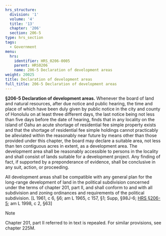 ```yaml
---
hrs_structure:
  division: '1'
  volume: '4'
  title: '13'
  chapter: '206'
  section: 206-5
type: hrs_section
tags:
  - Government
menu:
  hrs:
    identifier: HRS_0206-0005
    parent: HRS0206
    name: 206-5 Declaration of development areas
weight: 20025
title: Declaration of development areas
full_title: 206-5 Declaration of development areas
---
```

**§206-5 Declaration of development areas.** Whenever the board of land and natural resources, after due notice and public hearing, the time and place of which have been duly given by public notice in the city and county of Honolulu on at least three different days, the last notice being not less than five days before the date of hearing, finds that in any locality on the island of Oahu an acute shortage of residential fee simple property exists and that the shortage of residential fee simple holdings cannot practicably be alleviated within the reasonably near future by means other than those provided under this chapter, the board may declare a suitable area, not less than ten contiguous acres in extent, as a development area. The development area shall be reasonably accessible to persons in the locality and shall consist of lands suitable for a development project. Any finding of fact, if supported by a preponderance of evidence, shall be conclusive in any suit, action, or proceeding.

All development areas shall be compatible with any general plan for the long-range development of land in the political subdivision concerned under the terms of chapter 201, part II, and shall conform to and with all subdivision and zoning ordinances and requirements of the political subdivision. [L 1961, c 6, §6; am L 1965, c 157, §1; Supp, §98J-6; [HRS §206-5](/title-13/chapter-206/section-206-5/); am L 1998, c 2, §63]

Note

Chapter 201, part II referred to in text is repealed. For similar provisions, see chapter 225M.